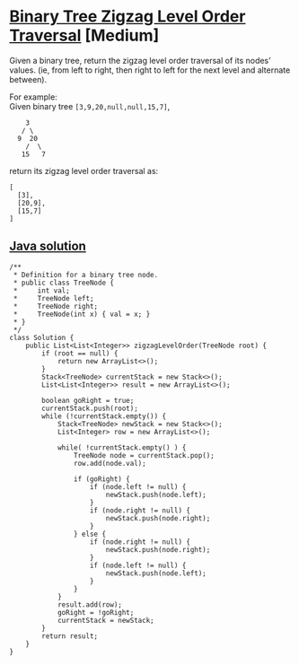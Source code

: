 # [Binary Tree Zigzag Level Order Traversal](https://leetcode.com/problems/binary-tree-zigzag-level-order-traversal/description/) [Medium]
Given a binary tree, return the zigzag level order traversal of its nodes' values. (ie, from left to right, then right to left for the next level and alternate between).

For example:  
Given binary tree `[3,9,20,null,null,15,7]`,
```
    3
   / \
  9  20
    /  \
   15   7
```
return its zigzag level order traversal as:
```
[
  [3],
  [20,9],
  [15,7]
]
```

## [Java solution](https://leetcode.com/submissions/detail/149947454/)
```
/**
 * Definition for a binary tree node.
 * public class TreeNode {
 *     int val;
 *     TreeNode left;
 *     TreeNode right;
 *     TreeNode(int x) { val = x; }
 * }
 */
class Solution {
    public List<List<Integer>> zigzagLevelOrder(TreeNode root) {
        if (root == null) {
            return new ArrayList<>();
        }
        Stack<TreeNode> currentStack = new Stack<>();
        List<List<Integer>> result = new ArrayList<>();
        
        boolean goRight = true;
        currentStack.push(root);
        while (!currentStack.empty()) {
            Stack<TreeNode> newStack = new Stack<>();
            List<Integer> row = new ArrayList<>();
            
            while( !currentStack.empty() ) {
                TreeNode node = currentStack.pop();
                row.add(node.val);
                
                if (goRight) {
                    if (node.left != null) {
                        newStack.push(node.left);
                    }
                    if (node.right != null) {
                        newStack.push(node.right);
                    }
                } else {
                    if (node.right != null) {
                        newStack.push(node.right);
                    }
                    if (node.left != null) {
                        newStack.push(node.left);
                    }
                }
            }
            result.add(row);
            goRight = !goRight;
            currentStack = newStack;
        }
        return result;
    }
}
```
